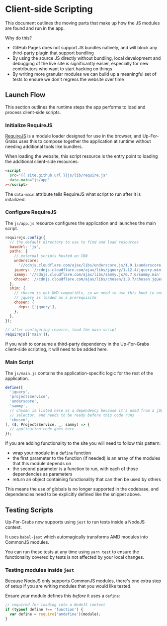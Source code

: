# Client-side Scripting

This document outlines the moving parts that make up how the JS modules are
found and run in the app.

Why do this?

- GitHub Pages does not support JS bundles natively, and will block any
  third-party plugin that support bundling
- By using the source JS directly without bundling, local development and
  debugging of the live site is significantly easier, especially for new
  contributors who want to start hacking on things
- By writing more granular modules we can build up a meaningful set of tests
  to ensure we don't regress the website over time

## Launch Flow

This section outlines the runtime steps the app performs to load and process
client-side scripts.

### Initialize RequireJS

[RequireJS](http://requirejs.org) is a module loader designed for use in the
browser, and Up-For-Grabs uses this to compose together the application at
runtime without needing additional tools like bundlers.

When loading the website, this script resource is the entry point to loading
the additional client-side resources:

```html
<script
  src="{{ site.github.url }}js/lib/require.js"
  data-main="js/app"
></script>
```

The `data-main` attribute tells RequireJS what script to run after it is
initailized.

### Configure RequireJS

The `js/app.js` resource configures the application and launches the
main script.

```js
requirejs.config({
  // the default directory to use to find and load resources
  baseUrl: 'js',
  paths: {
    // external scripts hosted on CDN
    underscore:
      '//cdnjs.cloudflare.com/ajax/libs/underscore.js/1.9.1/underscore-min',
    jquery: '//cdnjs.cloudflare.com/ajax/libs/jquery/1.12.4/jquery.min',
    sammy: '//cdnjs.cloudflare.com/ajax/libs/sammy.js/0.7.6/sammy.min',
    chosen: '//cdnjs.cloudflare.com/ajax/libs/chosen/1.8.7/chosen.jquery.min',
  },
  shim: {
    // chosen is not UMD-compatible, so we need to use this hook to ensure
    // jquery is loaded as a prerequisite
    chosen: {
      deps: ['jquery'],
    },
  },
});

// after configuring require, load the main script
requirejs(['main']);
```

If you wish to consume a third-party dependency in the Up-For-Grabs client-side
scripting, it will need to be added here.

### Main Script

The `js/main.js` contains the application-specific logic for the rest
of the application.

```js
define([
  'jquery',
  'projectsService',
  'underscore',
  'sammy',
  // chosen is listed here as a dependency because it's used from a jQuery
  // selector, and needs to be ready before this code runs
  'chosen',
], ($, ProjectsService, _, sammy) => {
  // application code goes here
});
```

If you are adding functionality to the site you will need to follow this
pattern:

- wrap your module in a `define` function
- the first parameter to the function (if needed) is an array of the modules
  that this module depends on
- the second parameter is a function to run, with each of those dependencies as
  parameters
- return an object containing functionality that can then be used by others

This means the use of globals is no longer supported in the codebase, and
dependencies need to be explicitly defined like the snippet above.

## Testing Scripts

Up-For-Grabs now supports using `jest` to run tests inside a NodeJS context.

It uses `babel-jest` which automagically transforms AMD modules into CommonJS
modules.

You can run these tests at any time using `yarn test` to ensure the
functionality covered by tests is not affected by your local changes.

### Testing modules inside `jest`

Because NodeJS only supports CommonJS modules, there's one extra step of setup
if you are writing modules that you would like tested.

Ensure your module defines this _before_ it uses a `define`:

```js
// required for loading into a NodeJS context
if (typeof define !== 'function') {
  var define = require('amdefine')(module);
}
```
